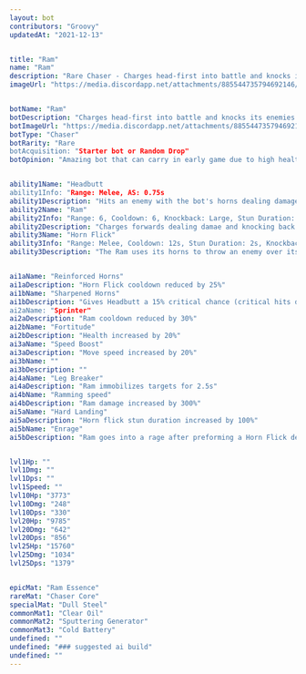 ```yaml
---
layout: bot
contributors: "Groovy"
updatedAt: "2021-12-13"


title: "Ram"
name: "Ram"
description: "Rare Chaser - Charges head-first into battle and knocks its enemies all over the arena. High mobility and high damage."
imageUrl: "https://media.discordapp.net/attachments/885544735794692146/885548229196906536/ram.png"


botName: "Ram"
botDescription: "Charges head-first into battle and knocks its enemies all over the arena. High mobility and high damage."
botImageUrl: "https://media.discordapp.net/attachments/885544735794692146/885548229196906536/ram.png"
botType: "Chaser"
botRarity: "Rare
botAcquisition: "Starter bot or Random Drop"
botOpinion: "Amazing bot that can carry in early game due to high health, damage, mobility but falls off in late game. Ruins chainer combos"


ability1Name: "Headbutt
ability1Info: "Range: Melee, AS: 0.75s
ability1Description: "Hits an enemy with the bot's horns dealing damage"
ability2Name: "Ram"
ability2Info: "Range: 6, Cooldown: 6, Knockback: Large, Stun Duration: 0.5s"
ability2Description: "Charges forwards dealing damae and knocking back any enemies ram collides with"
ability3Name: "Horn Flick"
ability3Info: "Range: Melee, Cooldown: 12s, Stun Duration: 2s, Knockback: small"
ability3Description: "The Ram uses its horns to throw an enemy over its head, stunning it and dealing damage"


ai1aName: "Reinforced Horns"
ai1aDescription: "Horn Flick cooldown reduced by 25%"
ai1bName: "Sharpened Horns"
ai1bDescription: "Gives Headbutt a 15% critical chance (critical hits deal double damage)
ai2aName: "Sprinter"
ai2aDescription: "Ram cooldown reduced by 30%"
ai2bName: "Fortitude"
ai2bDescription: "Health increased by 20%"
ai3aName: "Speed Boost"
ai3aDescription: "Move speed increased by 20%"
ai3bName: ""
ai3bDescription: ""
ai4aName: "Leg Breaker"
ai4aDescription: "Ram immobilizes targets for 2.5s"
ai4bName: "Ramming speed"
ai4bDescription: "Ram damage increased by 300%"
ai5aName: "Hard Landing"
ai5aDescription: "Horn flick stun duration increased by 100%"
ai5bName: "Enrage"
ai5bDescription: "Ram goes into a rage after preforming a Horn Flick dealing double damage for 3s"


lvl1Hp: ""
lvl1Dmg: ""
lvl1Dps: ""
lvl1Speed: ""
lvl10Hp: "3773"
lvl10Dmg: "248"
lvl10Dps: "330"
lvl20Hp: "9785"
lvl20Dmg: "642"
lvl20Dps: "856"
lvl25Hp: "15760"
lvl25Dmg: "1034"
lvl25Dps: "1379"


epicMat: "Ram Essence"
rareMat: "Chaser Core"
specialMat: "Dull Steel"
commonMat1: "Clear Oil"
commonMat2: "Sputtering Generator"
commonMat3: "Cold Battery"
undefined: ""
undefined: "### suggested ai build"
undefined: ""
---
```


